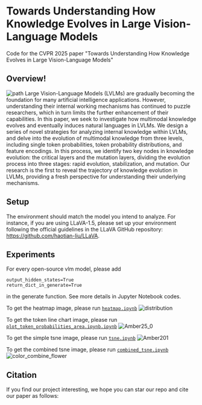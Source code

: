 # Towards Understanding How Knowledge Evolves in Large Vision-Language Models

Code for the CVPR 2025 paper "Towards Understanding How Knowledge Evolves in Large Vision-Language Models"

## Overview!
![path](https://github.com/user-attachments/assets/09969d8e-2698-4f22-8a24-05be6e90b32b)
Large Vision-Language Models (LVLMs) are gradually becoming the foundation for many artificial intelligence applications. However, understanding their internal working mechanisms has continued to puzzle researchers, which in turn limits the further enhancement of their capabilities. In this paper, we seek to investigate how multimodal knowledge evolves and eventually induces natural languages in LVLMs. We design a series of novel strategies for analyzing internal knowledge within LVLMs, and delve into the evolution of multimodal knowledge from three levels, including single token probabilities, token probability distributions, and feature encodings. In this process, we identify two key nodes in knowledge evolution: the critical layers and the mutation layers, dividing the evolution process into three stages: rapid evolution, stabilization, and mutation. Our research is the first to reveal the trajectory of knowledge evolution in LVLMs, providing a fresh perspective for understanding their underlying mechanisms.

## Setup
The environment should match the model you intend to analyze. For instance, if you are using LLaVA-1.5, please set up your environment following the official guidelines in the LLaVA GitHub repository: https://github.com/haotian-liu/LLaVA. 

## Experiments
For every open-source vlm model, please add
```
output_hidden_states=True
return_dict_in_generate=True
```
in the generate function. See more details in Jupyter Notebook codes.

To get the heatmap image, please run [```heatmap.ipynb```](heatmap.ipynb)
![distribution](https://github.com/user-attachments/assets/2a9cdc03-18a5-4047-81c2-6d4f2fe53b41)


To get the token line chart image, please run [```plot_token_probabilities_area.ipynb.ipynb```](plot_token_probabilities_area.ipynb.ipynb)
![Amber25_0](https://github.com/user-attachments/assets/1f190764-6eac-405a-8653-c68622ae2289)

To get the simple tsne image, please run [```tsne.ipynb```](tsne.ipynb)
![Amber201](https://github.com/user-attachments/assets/c28fe404-3d65-4e3c-a4dc-51d3f681f521)


To get the combined tsne image, please run [```combined_tsne.ipynb```](combined_tsne.ipynb)
![color_combine_flower](https://github.com/user-attachments/assets/bdd98ab1-67b4-4128-ba1f-39bda6474e8d)


## Citation
If you find our project interesting, we hope you can star our repo and cite our paper as follows:
